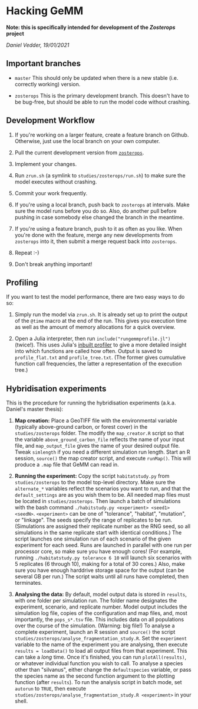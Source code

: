 # Hacking GeMM

**Note: this is specifically intended for development of the *Zosterops* project**

*Daniel Vedder, 19/01/2021*

## Important branches

- `master` This should only be updated when there is a new stable (i.e. correctly working) version.

- `zosterops` This is the primary development branch. This doesn't have to be bug-free, but should
  be able to run the model code without crashing.
  
  
## Development Workflow

1. If you're working on a larger feature, create a feature branch on Github. Otherwise, just use
   the local branch on your own computer.

2. Pull the current development version from [`zosterops`](https://github.com/lleiding/gemm/tree/zosterops).

3. Implement your changes.

4. Run `zrun.sh` (a symlink to `studies/zosterops/run.sh`) to make sure the model executes without crashing.

5. Commit your work frequently.

6. If you're using a local branch, push back to `zosterops` at intervals. Make sure the model runs
   before you do so. Also, do another pull before pushing in case somebody else changed the branch
   in the meantime.
   
7. If you're using a feature branch, push to it as often as you like. When you're done with the
   feature, merge any new developments from `zosterops` into it, then submit a merge request
   back into `zosterops`.
   
8. Repeat :-)

9. Don't break anything important!


## Profiling

If you want to test the model performance, there are two easy ways to do so:

1. Simply run the model via `zrun.sh`. It is already set up to print the output of the `@time`
   macro at the end of the run. This gives you execution time as well as the amount of memory
   allocations for a quick overview.
   
2. Open a Julia interpreter, then run `include("rungemmprofile.jl")` (twice!). This uses Julia's 
   [inbuilt profiler](https://docs.julialang.org/en/v1/manual/profile/) to give a more detailed
   insight into which functions are called how often. Output is saved to `profile_flat.txt` and
   `profile_tree.txt`. (The former gives cumulative function call frequencies, the latter a
   representation of the execution tree.)


## Hybridisation experiments

This is the procedure for running the hybridisation experiments (a.k.a. Daniel's master thesis):

1. **Map creation:** Place a GeoTIFF file with the environmental variable (typically above-ground
   carbon, or forest cover) in the `studies/zosterops` folder. The modify the `map_creator.R`
   script so that the variable `above_ground_carbon_file` reflects the name of your input file,
   and `map_output_file` gives the name of your desired output file. Tweak `simlength` if you
   need a different simulation run length. Start an R session, `source()` the map creator script, 
   and execute `runMap()`. This will produce a `.map` file that GeMM can read in.
   
2. **Running the experiment:** Copy the script `habitatstudy.py` from `studies/zosterops` to
   the model top-level directory. Make sure the `alternate_*` variables reflect the scenarios
   you want to run, and that the `default_settings` are as you wish them to be. All needed
   map files must be located in `studies/zosterops`. Then launch a batch of simulations with
   the bash command `./habitstudy.py <experiment> <seed1> <seedN>`. `<experiment>` can be
   one of "tolerance", "habitat", "mutation", or "linkage". The seeds specify the range of replicates
   to be run. (Simulations are assigned their replicate number as the RNG seed, so all simulations
   in the same replicate start with identical conditions.) The script launches one simulation run
   of each scenario of the given experiment for each seed. Runs are launched in parallel with one
   run per processor core, so make sure you have enough cores! (For example, running
   `./habitatstudy.py tolerance 6 10` will launch six scenarios with 5 replicates (6 through 10),
   making for a total of 30 cores.) Also, make sure you have enough harddrive storage space for
   the output (can be several GB per run.) The script waits until all runs have completed, then 
   terminates.
   
3. **Analysing the data:** By default, model output data is stored in `results`, with one folder
   per simulation run. The folder name designates the experiment, scenario, and replicate number.
   Model output includes the simulation log file, copies of the configuration and map files, and,
   most importantly, the `pops_s*.tsv` file. This includes data on all populations over the
   course of the simulation. (Warning: big file!) To analyse a complete experiment, launch
   an R session and `source()` the script `studies/zosterops/analyse_fragmentation_study.R`.
   Set the `experiment` variable to the name of the experiment you are analysing, then execute
   `results = loadData()` to load all output files from that experiment. This can take a *long*
   time. Once it's finished, you can run `plotAll(results)`, or whatever individual function you 
   wish to call. To analyse a species other than "silvanus", either change the `defaultspecies`
   variable, or pass the species name as the second function argument to the plotting function
   (after `results`). To run the analysis script in batch mode, set `autorun` to `TRUE`,
   then execute `studies/zosterops/analyse_fragmentation_study.R <experiment>` in your shell.
